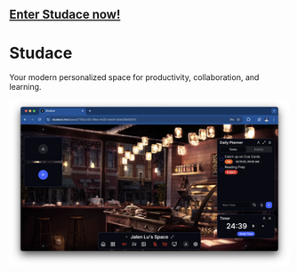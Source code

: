 ## [Enter Studace now!](http://137.184.243.212)

# Studace

Your modern personalized space for productivity, collaboration, and learning.

![Preview Image](docs/main.png)
